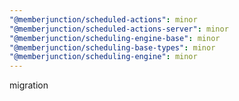 ```yaml
---
"@memberjunction/scheduled-actions": minor
"@memberjunction/scheduled-actions-server": minor
"@memberjunction/scheduling-engine-base": minor
"@memberjunction/scheduling-base-types": minor
"@memberjunction/scheduling-engine": minor
---
```


migration
